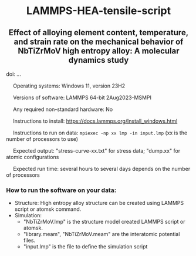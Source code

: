 <h1 align="center"> LAMMPS-HEA-tensile-script</h1> 

<h2 align="center">
Effect of alloying element content, temperature, and strain rate on the mechanical behavior of NbTiZrMoV high entropy alloy: A molecular dynamics study</h2>


doi: ...

<img src="https://github.com/Riaz-404/LAMMPS-HEA-tensile-script/assets/66328924/0c480431-fa3d-4047-96d4-432c7a228109" height="15px"> Operating systems: Windows 11, version 23H2

<img src="https://github.com/Riaz-404/LAMMPS-HEA-tensile-script/assets/66328924/68f4d2f0-b5c9-40e5-b931-50acd0a06e97" height="15px"> Versions of software: LAMMPS 64-bit 2Aug2023-MSMPI

<img src="https://github.com/Riaz-404/LAMMPS-HEA-tensile-script/assets/66328924/b2ffe720-fc11-422d-842d-1383993d5cbc" height="15px"> Any required non-standard hardware: No

<img src="https://github.com/Riaz-404/LAMMPS-HEA-tensile-script/assets/66328924/46fd6ea5-48f3-414d-8717-13f55da766d0" height="15px"> Instructions to install: https://docs.lammps.org/Install_windows.html

<img src="https://github.com/Riaz-404/LAMMPS-HEA-tensile-script/assets/66328924/bbf26202-2008-4e2c-9f6b-c95589cae75a" height="15px"> Instructions to run on data: `mpiexec -np xx lmp -in input.lmp` (xx is the number of processors to use)

<img src="https://github.com/Riaz-404/LAMMPS-HEA-tensile-script/assets/66328924/66b5eb6c-536f-4b6e-a973-a8d92e733b2f" height="15px"> Expected output: "stress-curve-xx.txt" for stress data; "dump.xx" for atomic configurations

<img src="https://github.com/Riaz-404/LAMMPS-HEA-tensile-script/assets/66328924/d822daa7-5ab7-4abe-afdc-91aa1d54569e" height="15px"> Expected run time: several hours to several days depends on the number of processors

<h3> How to run the software on your data: </h3>

- Structure: High entropy alloy structure can be created using LAMMPS script or atomsk command.
- Simulation:<br>
  - "NbTiZrMoV.lmp" is the structure model created LAMMPS script or atomsk.
  - "library.meam", "NbTiZrMoV.meam" are the interatomic potential files.
  - "input.lmp" is the file to define the simulation script
